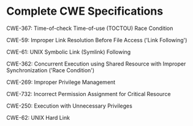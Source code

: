 

# Complete CWE Specifications

CWE-367: Time-of-check Time-of-use (TOCTOU) Race Condition

CWE-59: Improper Link Resolution Before File Access ('Link Following')

CWE-61: UNIX Symbolic Link (Symlink) Following

CWE-362: Concurrent Execution using Shared Resource with Improper Synchronization ('Race Condition')

CWE-269: Improper Privilege Management

CWE-732: Incorrect Permission Assignment for Critical Resource

CWE-250: Execution with Unnecessary Privileges

CWE-62: UNIX Hard Link